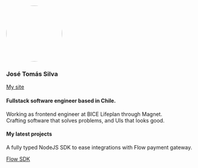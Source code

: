 
<img style='width:150px; height:150px; border-radius:50%' src='https://github.com/JoseTomasSilvaZ/JoseTomasSilvaZ/assets/58149194/b5561684-55ff-4492-a19a-2c393c7446f5'/>
  
### José Tomás Silva
[My site](https://www.josetomassilvaz.me)
#### Fullstack software engineer based in Chile.

<p style="margin-top:1rem;">
Working as frontend engineer at BICE Lifeplan through Magnet.<br/>
Crafting software that solves problems, and UIs that looks good.
</p>

#### My latest projects

<p style="margin-top:1rem;">
  A fully typed NodeJS SDK to ease integrations with Flow payment gateway.
</p>

[Flow SDK](https://www.npmjs.com/package/flow-sdk)




